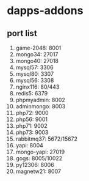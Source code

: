 # dapps-addons

## port list

1. game-2048: 8001
2. mongo34: 27017
3. mongo40: 27018
4. mysql57: 3306
5. mysql80: 3307
6. mysql56: 3308
7. nginx116: 80/443
8. redis5: 6379
9. phpmyadmin: 8002
10. adminmongo: 8003
11. php72: 9000
12. php56: 9001
13. php71: 9002
14. php73: 9003
15. rabbitmq37: 5672/15672
16. yapi: 8004
17. mongo-yapi: 27019
18. gogs: 8005/10022
19. py12306: 8006
20. magnetw21: 8007